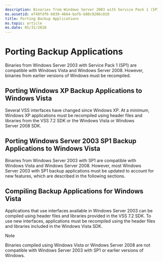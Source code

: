 ```yaml
---
description: Binaries from Windows Server 2003 with Service Pack 1 (SP1) are compatible with Windows Vista and Windows Server 2008. However, binaries from earlier versions of Windows must be recompiled.
ms.assetid: ef40fdf6-b039-4664-bafb-b88c9286c010
title: Porting Backup Applications
ms.topic: article
ms.date: 05/31/2018
---
```


# Porting Backup Applications

Binaries from Windows Server 2003 with Service Pack 1 (SP1) are compatible with Windows Vista and Windows Server 2008. However, binaries from earlier versions of Windows must be recompiled.

## Porting Windows XP Backup Applications to Windows Vista

Several VSS interfaces have changed since Windows XP. At a minimum, Windows XP applications must be recompiled using header files and libraries from the VSS 7.2 SDK or the Windows Vista or Windows Server 2008 SDK.

## Porting Windows Server 2003 SP1 Backup Applications to Windows Vista

Binaries from Windows Server 2003 with SP1 are compatible with Windows Vista and Windows Server 2008. However, most Windows Server 2003 with SP1 backup applications must be updated to account for new features, which are described in the following sections.

## Compiling Backup Applications for Windows Vista

Applications that use interfaces available in Windows Server 2003 can be compiled using header files and libraries provided in the VSS 7.2 SDK. To use new interfaces, applications must be recompiled using the header files and libraries included in the Windows Vista SDK.

> [!Note]  
> Binaries compiled using Windows Vista or Windows Server 2008 are not compatible with Windows Server 2003 with SP1 or earlier versions of Windows.

 

 

 




